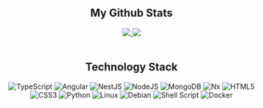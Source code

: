 <h2 align="center">My Github Stats</h2>

<div align="center">    
<a href="https://github.com/davormalnar">
    <img src="https://github-readme-streak-stats.herokuapp.com/?user=davormalnar&theme=dracula" />
</a>   

<a href="https://github.com/davormalnar">
    <img src="https://github-readme-stats.vercel.app/api?username=davormalnar&count_private=true&show_icons=true&theme=dracula" />
</a>
</div>

<!-- <div align="center">    
<a href="https://github.com/davormalnar">
    <img src="https://github-readme-stats.vercel.app/api/top-langs/?username=davormalnar&langs_count=5&count_private=true&layout=compact&theme=dracula" />
</a>    
</div>
-->

<br>

<h2 align="center">Technology Stack</h2>
<div align="center">    
    
![TypeScript](https://img.shields.io/badge/typescript-%23007ACC.svg?style=for-the-badge&logo=typescript&logoColor=white)
![Angular](https://img.shields.io/badge/angular-%23DD0031.svg?style=for-the-badge&logo=angular&logoColor=white)
![NestJS](https://img.shields.io/badge/nestjs-%23E0234E.svg?style=for-the-badge&logo=nestjs&logoColor=white)
![NodeJS](https://img.shields.io/badge/node.js-6DA55F?style=for-the-badge&logo=node.js&logoColor=white)
![MongoDB](https://img.shields.io/badge/MongoDB-%234ea94b.svg?style=for-the-badge&logo=mongodb&logoColor=white)
![Nx](https://img.shields.io/badge/nx-143055?style=for-the-badge&logo=nx&logoColor=white)
![HTML5](https://img.shields.io/badge/html5-%23E34F26.svg?style=for-the-badge&logo=html5&logoColor=white)
![CSS3](https://img.shields.io/badge/css3-%231572B6.svg?style=for-the-badge&logo=css3&logoColor=white)
![Python](https://img.shields.io/badge/python-3670A0?style=for-the-badge&logo=python&logoColor=ffdd54)
![Linux](https://img.shields.io/badge/Linux-FCC624?style=for-the-badge&logo=linux&logoColor=black)
![Debian](https://img.shields.io/badge/Debian-D70A53?style=for-the-badge&logo=debian&logoColor=white)
![Shell Script](https://img.shields.io/badge/shell_script-%23121011.svg?style=for-the-badge&logo=gnu-bash&logoColor=white)
![Docker](https://img.shields.io/badge/docker-%230db7ed.svg?style=for-the-badge&logo=docker&logoColor=white)   
    
</div>

